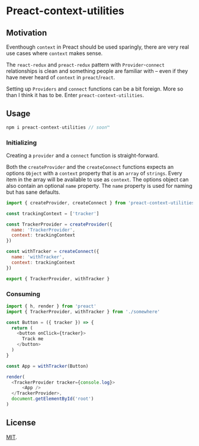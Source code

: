 # Preact-context-utilities

## Motivation

Eventhough `context` in Preact should be used sparingly, there are very real use cases where `context` makes sense.

The `react-redux` and `preact-redux` pattern with `Provider`-`connect` relationships is clean and something people are familiar with – even if they have never heard of `context` in `preact`/`react`.

Setting up `Providers` and `connect` functions can be a bit foreign. More so than I think it has to be. Enter `preact-context-utilities`.

## Usage

```Javascript
npm i preact-context-utilities // soon™
```

### Initializing

Creating a `provider` and a `connect` function is straight-forward.

Both the `createProvider` and the `createConnect` functions expects an options `Object` with a `context` property that is an `array` of `strings`. Every item in the array will be available to use as `context`. The options object can also contain an optional `name` property. The `name` property is used for naming but has sane defaults.

```Javascript
import { createProvider, createConnect } from 'preact-context-utilities'

const trackingContext = ['tracker']

const TrackerProvider = createProvider({
  name: 'TrackerProvider',
  context: trackingContext
})

const withTracker = createConnect({
  name: 'withTracker',
  context: trackingContext
})

export { TrackerProvider, withTracker }
```

### Consuming

```Javascript
import { h, render } from 'preact'
import { TrackerProvider, withTracker } from './somewhere'

const Button = ({ tracker }) => {
  return (
    <button onClick={tracker}>
      Track me
    </button>
  )
}

const App = withTracker(Button)

render(
  <TrackerProvider tracker={console.log}>
      <App />
  </TrackerProvider>,
  document.getElementById('root')
)
```

## License

[MIT](LICENSE).
